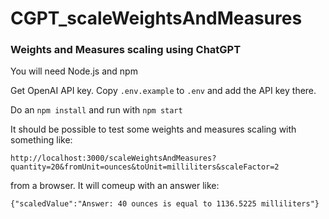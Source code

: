 # CGPT_scaleWeightsAndMeasures

### Weights and Measures scaling using ChatGPT

You will need Node.js and npm

Get OpenAI API key. Copy `.env.example` to `.env` and add the API key there.

Do an `npm install` and run with `npm start`

It should be possible to test some weights and measures scaling with something like:

`http://localhost:3000/scaleWeightsAndMeasures?quantity=20&fromUnit=ounces&toUnit=milliliters&scaleFactor=2`

from a browser. It will comeup with an answer like:

`{"scaledValue":"Answer: 40 ounces is equal to 1136.5225 milliliters"}`

